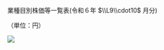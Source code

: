 業種目別株価等一覧表(令和６年 $\\L9\\cdot10$ 月分)

（単位：円）

![](https://www.nta.go.jp/tmp/36d6c65d-2a07-47b8-a226-ad4ae1b56cb1/images/c3c99eb3c31124a4c6180e8a89ea2f8d044b2c6e922f828848a01b714d2880ad.jpg)